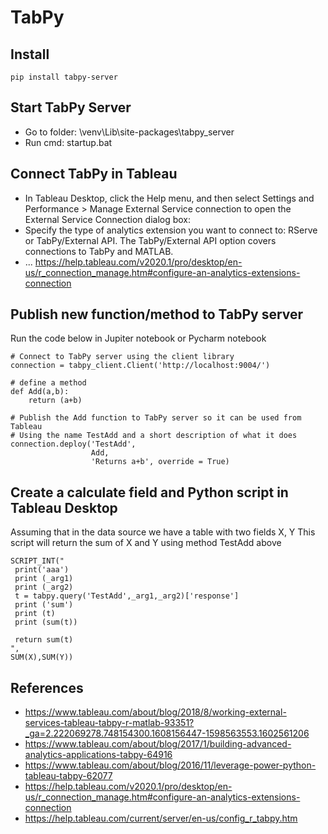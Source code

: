# TabPy

## Install
```
pip install tabpy-server
```

## Start TabPy Server
- Go to folder: \venv\Lib\site-packages\tabpy_server
- Run cmd: startup.bat

## Connect TabPy in Tableau
 - In Tableau Desktop, click the Help menu, and then select Settings and Performance > Manage External Service connection to open the External Service Connection dialog box:
 - Specify the type of analytics extension you want to connect to: RServe or TabPy/External API. The TabPy/External API option covers connections to TabPy and MATLAB.
 - ...
https://help.tableau.com/v2020.1/pro/desktop/en-us/r_connection_manage.htm#configure-an-analytics-extensions-connection

## Publish new function/method to TabPy server

Run the code below in Jupiter notebook or Pycharm notebook

```
# Connect to TabPy server using the client library
connection = tabpy_client.Client('http://localhost:9004/')

# define a method 
def Add(a,b):
    return (a+b)

# Publish the Add function to TabPy server so it can be used from Tableau
# Using the name TestAdd and a short description of what it does
connection.deploy('TestAdd',
                  Add,
                  'Returns a+b', override = True)

```
## Create a calculate field and Python script in Tableau Desktop

Assuming that in the data source we have a table with two fields X, Y 
This script will return the sum of X and Y using method TestAdd above
```
SCRIPT_INT("
 print('aaa')
 print (_arg1) 
 print (_arg2)
 t = tabpy.query('TestAdd',_arg1,_arg2)['response']
 print ('sum') 
 print (t)
 print (sum(t))

 return sum(t)
",
SUM(X),SUM(Y))

```
## References
- https://www.tableau.com/about/blog/2018/8/working-external-services-tableau-tabpy-r-matlab-93351?_ga=2.222069278.748154300.1608156447-1598563553.1602561206
- https://www.tableau.com/about/blog/2017/1/building-advanced-analytics-applications-tabpy-64916
- https://www.tableau.com/about/blog/2016/11/leverage-power-python-tableau-tabpy-62077
- https://help.tableau.com/v2020.1/pro/desktop/en-us/r_connection_manage.htm#configure-an-analytics-extensions-connection
- https://help.tableau.com/current/server/en-us/config_r_tabpy.htm

